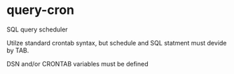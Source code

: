 # query-cron
SQL query scheduler

Utilze standard crontab syntax, but schedule and SQL statment must devide by TAB.

DSN and/or CRONTAB variables must be defined
